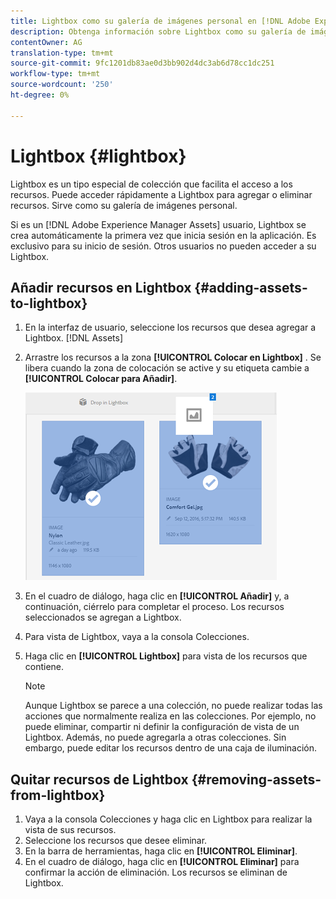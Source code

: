 ```yaml
---
title: Lightbox como su galería de imágenes personal en [!DNL Adobe Experience Manager Assets].
description: Obtenga información sobre Lightbox como su galería de imágenes personal en Recursos de Adobe Experience Manager].
contentOwner: AG
translation-type: tm+mt
source-git-commit: 9fc1201db83ae0d3bb902d4dc3ab6d78cc1dc251
workflow-type: tm+mt
source-wordcount: '250'
ht-degree: 0%

---
```



# Lightbox {#lightbox}

Lightbox es un tipo especial de colección que facilita el acceso a los recursos. Puede acceder rápidamente a Lightbox para agregar o eliminar recursos. Sirve como su galería de imágenes personal.

Si es un [!DNL Adobe Experience Manager Assets] usuario, Lightbox se crea automáticamente la primera vez que inicia sesión en la aplicación. Es exclusivo para su inicio de sesión. Otros usuarios no pueden acceder a su Lightbox.

## Añadir recursos en Lightbox {#adding-assets-to-lightbox}

1. En la interfaz de usuario, seleccione los recursos que desea agregar a Lightbox. [!DNL Assets]
1. Arrastre los recursos a la zona **[!UICONTROL Colocar en Lightbox]** . Se libera cuando la zona de colocación se active y su etiqueta cambie a **[!UICONTROL Colocar para Añadir]**.

   ![add_to_lightbox](assets/add_to_lightbox.png)

1. En el cuadro de diálogo, haga clic en **[!UICONTROL Añadir]** y, a continuación, ciérrelo para completar el proceso. Los recursos seleccionados se agregan a Lightbox.
1. Para vista de Lightbox, vaya a la consola Colecciones.
1. Haga clic en **[!UICONTROL Lightbox]** para vista de los recursos que contiene.

   >[!NOTE]
   >
   >Aunque Lightbox se parece a una colección, no puede realizar todas las acciones que normalmente realiza en las colecciones. Por ejemplo, no puede eliminar, compartir ni definir la configuración de vista de un Lightbox. Además, no puede agregarla a otras colecciones. Sin embargo, puede editar los recursos dentro de una caja de iluminación.

## Quitar recursos de Lightbox {#removing-assets-from-lightbox}

1. Vaya a la consola Colecciones y haga clic en Lightbox para realizar la vista de sus recursos.
1. Seleccione los recursos que desee eliminar.
1. En la barra de herramientas, haga clic en **[!UICONTROL Eliminar]**.
1. En el cuadro de diálogo, haga clic en **[!UICONTROL Eliminar]** para confirmar la acción de eliminación. Los recursos se eliminan de Lightbox.
